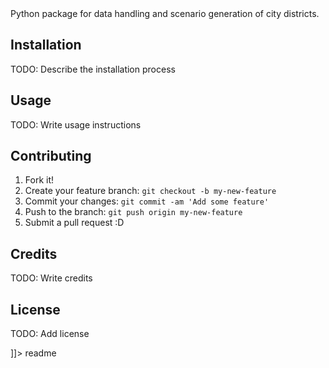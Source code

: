 <snippet>
  <content><![CDATA[
# ${1:PyCity}

Python package for data handling and scenario generation of city districts.

## Installation

TODO: Describe the installation process

## Usage

TODO: Write usage instructions

## Contributing

1. Fork it!
2. Create your feature branch: `git checkout -b my-new-feature`
3. Commit your changes: `git commit -am 'Add some feature'`
4. Push to the branch: `git push origin my-new-feature`
5. Submit a pull request :D

## Credits

TODO: Write credits

## License

TODO: Add license

]]></content>
  <tabTrigger>readme</tabTrigger>
</snippet>